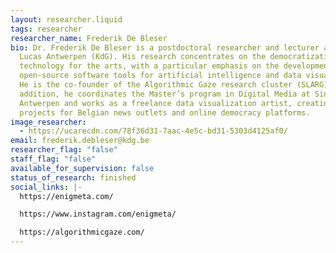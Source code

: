 ```yaml
---
layout: researcher.liquid
tags: researcher
researcher_name: Frederik De Bleser
bio: Dr. Frederik De Bleser is a postdoctoral researcher and lecturer at Sint
  Lucas Antwerpen (KdG). His research concentrates on the democratization of
  technology for the arts, with a particular emphasis on the development of
  open-source software tools for artificial intelligence and data visualization.
  He is the co-founder of the Algorithmic Gaze research cluster (SLARG). In
  addition, he coordinates the Master’s program in Digital Media at Sint Lucas
  Antwerpen and works as a freelance data visualization artist, creating
  projects for Belgian news outlets and online democracy platforms.
image_researcher:
  - https://ucarecdn.com/78f36d31-7aac-4e5c-bd31-5303d4125af0/
email: frederik.debleser@kdg.be
researcher_flag: "false"
staff_flag: "false"
available_for_supervision: false
status_of_research: finished
social_links: |-
  https://enigmeta.com/

  https://www.instagram.com/enigmeta/

  https://algorithmicgaze.com/
---
```

